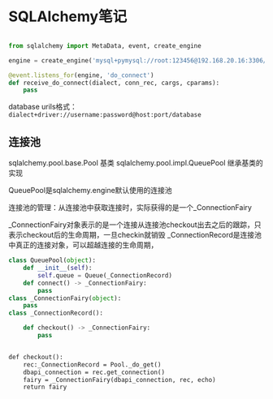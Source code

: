 # SQLAlchemy笔记

```py

from sqlalchemy import MetaData, event, create_engine

engine = create_engine('mysql+pymysql://root:123456@192.168.20.16:3306/demo?charset=utf8mb4')

@event.listens_for(engine, 'do_connect')
def receive_do_connect(dialect, conn_rec, cargs, cparams):
    pass

```

database urils格式：`dialect+driver://username:password@host:port/database`


## 连接池

sqlalchemy.pool.base.Pool 基类
sqlalchemy.pool.impl.QueuePool 继承基类的实现

QueuePool是sqlalchemy.engine默认使用的连接池

连接池的管理：从连接池中获取连接时，实际获得的是一个_ConnectionFairy

_ConnectionFairy对象表示的是一个连接从连接池checkout出去之后的跟踪，只表示checkout后的生命周期，一旦checkin就销毁
_ConnectionRecord是连接池中真正的连接对象，可以超越连接的生命周期，

```py
class QueuePool(object):
    def __init__(self):
        self.queue = Queue(_ConnectionRecord)
    def connect() -> _ConnectionFairy:
        pass
class _ConnectionFairy(object):
    pass
class _ConnectionRecord():

    def checkout() -> _ConnectionFairy:
        pass

```

```txt

def checkout():
    rec:_ConnectionRecord = Pool._do_get()
    dbapi_connection = rec.get_connection()
    fairy = _ConnectionFairy(dbapi_connection, rec, echo)
    return fairy


```
